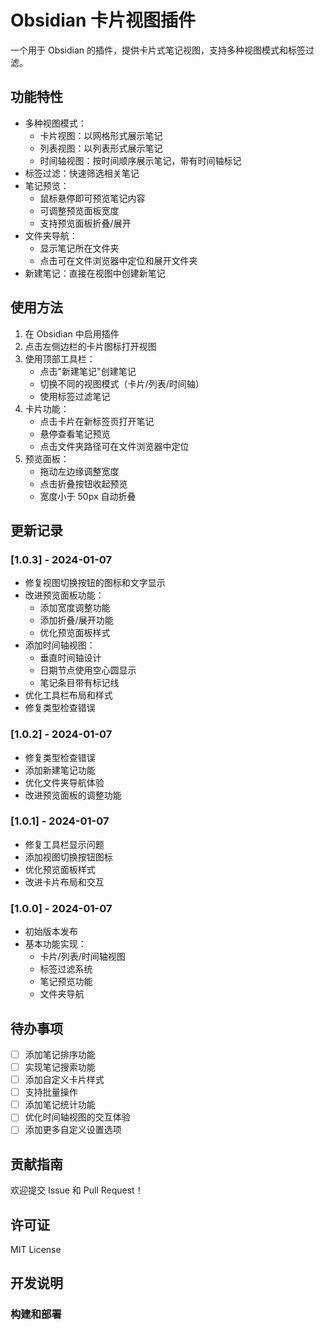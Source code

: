 # Obsidian 卡片视图插件

一个用于 Obsidian 的插件，提供卡片式笔记视图，支持多种视图模式和标签过滤。

## 功能特性

- 多种视图模式：
  - 卡片视图：以网格形式展示笔记
  - 列表视图：以列表形式展示笔记
  - 时间轴视图：按时间顺序展示笔记，带有时间轴标记
- 标签过滤：快速筛选相关笔记
- 笔记预览：
  - 鼠标悬停即可预览笔记内容
  - 可调整预览面板宽度
  - 支持预览面板折叠/展开
- 文件夹导航：
  - 显示笔记所在文件夹
  - 点击可在文件浏览器中定位和展开文件夹
- 新建笔记：直接在视图中创建新笔记

## 使用方法

1. 在 Obsidian 中启用插件
2. 点击左侧边栏的卡片图标打开视图
3. 使用顶部工具栏：
   - 点击"新建笔记"创建笔记
   - 切换不同的视图模式（卡片/列表/时间轴）
   - 使用标签过滤笔记
4. 卡片功能：
   - 点击卡片在新标签页打开笔记
   - 悬停查看笔记预览
   - 点击文件夹路径可在文件浏览器中定位
5. 预览面板：
   - 拖动左边缘调整宽度
   - 点击折叠按钮收起预览
   - 宽度小于 50px 自动折叠

## 更新记录

### [1.0.3] - 2024-01-07
- 修复视图切换按钮的图标和文字显示
- 改进预览面板功能：
  - 添加宽度调整功能
  - 添加折叠/展开功能
  - 优化预览面板样式
- 添加时间轴视图：
  - 垂直时间轴设计
  - 日期节点使用空心圆显示
  - 笔记条目带有标记线
- 优化工具栏布局和样式
- 修复类型检查错误

### [1.0.2] - 2024-01-07
- 修复类型检查错误
- 添加新建笔记功能
- 优化文件夹导航体验
- 改进预览面板的调整功能

### [1.0.1] - 2024-01-07
- 修复工具栏显示问题
- 添加视图切换按钮图标
- 优化预览面板样式
- 改进卡片布局和交互

### [1.0.0] - 2024-01-07
- 初始版本发布
- 基本功能实现：
  - 卡片/列表/时间轴视图
  - 标签过滤系统
  - 笔记预览功能
  - 文件夹导航

## 待办事项
- [ ] 添加笔记排序功能
- [ ] 实现笔记搜索功能
- [ ] 添加自定义卡片样式
- [ ] 支持批量操作
- [ ] 添加笔记统计功能
- [ ] 优化时间轴视图的交互体验
- [ ] 添加更多自定义设置选项

## 贡献指南

欢迎提交 Issue 和 Pull Request！

## 许可证

MIT License

## 开发说明

### 构建和部署 